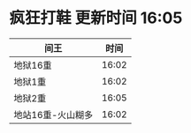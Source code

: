 # 疯狂打鞋 更新时间 16:05

| 间王   | 时间    |
|--------|-------|
| 地狱16重 | 16:02 |
| 地狱1重 | 16:02 |
| 地狱2重 | 16:05 |
| 地站16重-火山糊多 | 16:02 |